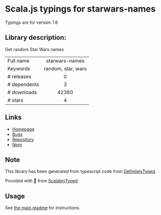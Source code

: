 
# Scala.js typings for starwars-names

Typings are for version 1.6

## Library description:
Get random Star Wars names

|                    |                 |
| ------------------ | :-------------: |
| Full name          | starwars-names |
| Keywords           | random, star, wars |
| # releases         | 0 |
| # dependents       | 3 |
| # downloads        | 42360 |
| # stars            | 4 |

## Links
- [Homepage](https://github.com/kentcdodds/starwars-names#readme)
- [Bugs](https://github.com/kentcdodds/starwars-names/issues)
- [Repository](https://github.com/kentcdodds/starwars-names)
- [Npm](https://www.npmjs.com/package/starwars-names)
    


## Note
This library has been generated from typescript code from [DefinitelyTyped](https://definitelytyped.org).

Provided with :purple_heart: from [ScalablyTyped](https://github.com/oyvindberg/ScalablyTyped)

## Usage
See [the main readme](../../readme.md) for instructions.


